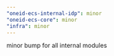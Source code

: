 ```yaml
---
"oneid-ecs-internal-idp": minor
"oneid-ecs-core": minor
"infra": minor
---
```


minor bump for all internal modules
